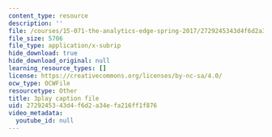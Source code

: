 ```yaml
---
content_type: resource
description: ''
file: /courses/15-071-the-analytics-edge-spring-2017/2729245343d4f6d2a34efa216ff1f876_exav1FKMfbw.srt
file_size: 5706
file_type: application/x-subrip
hide_download: true
hide_download_original: null
learning_resource_types: []
license: https://creativecommons.org/licenses/by-nc-sa/4.0/
ocw_type: OCWFile
resourcetype: Other
title: 3play caption file
uid: 27292453-43d4-f6d2-a34e-fa216ff1f876
video_metadata:
  youtube_id: null
---
```

